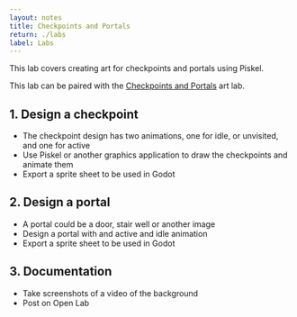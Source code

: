```yaml
---
layout: notes
title: Checkpoints and Portals
return: ./labs
label: Labs
---
```


This lab covers creating art for checkpoints and portals using Piskel.

This lab can be paired with the [Checkpoints and Portals](./3-2_Checkpoints_and_Portals) art lab.

## 1. Design a checkpoint
- The checkpoint design has two animations, one for idle, or unvisited, and one for active
- Use Piskel or another graphics application to draw the checkpoints and animate them
- Export a sprite sheet to be used in Godot

## 2. Design a portal
- A portal could be a door, stair well or another image
- Design a portal with and active and idle animation
- Export a sprite sheet to be used in Godot

## 3. Documentation
- Take screenshots of a video of the background
- Post on Open Lab